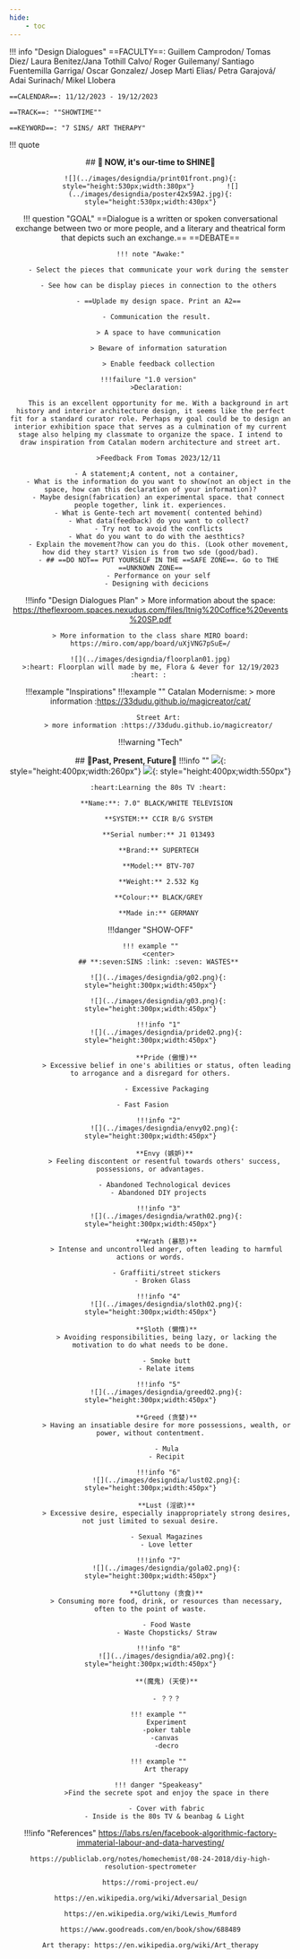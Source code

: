 ```yaml
---
hide:
    - toc
---
```

!!! info "Design Dialogues"
    ==FACULTY==: Guillem Camprodon/ Tomas Diez/ Laura Benitez/Jana Tothill Calvo/ Roger Guilemany/ Santiago Fuentemilla Garriga/ Oscar Gonzalez/ Josep Marti Elias/ Petra Garajová/ Adai Surinach/ Mikel Llobera
    
    ==CALENDAR==: 11/12/2023 - 19/12/2023

    ==TRACK==: ""SHOWTIME""

    ==KEYWORD==: "7 SINS/ ART THERAPY"


!!! quote
    <center>
    ## **:dizzy: NOW, it's our-time to SHINE:dizzy:**
    
    ![](../images/designdia/print01front.png){: style="height:530px;width:380px"}        ![](../images/designdia/poster42x59A2.jpg){: style="height:530px;width:430px"}

!!! question "GOAL"
    ==Dialogue is a written or spoken conversational exchange between two or more people, and a literary and theatrical form that depicts such an exchange.==
    ==DEBATE==

    !!! note "Awake:"

        - Select the pieces that communicate your work during the semster

        - See how can be display pieces in connection to the others

        - ==Uplade my design space. Print an A2==

        - Communication the result. 

        > A space to have communication

        > Beware of information saturation

        > Enable feedback collection

    !!!failure "1.0 version" 
        >Declaration: 
        
        This is an excellent opportunity for me. With a background in art history and interior architecture design, it seems like the perfect fit for a standard curator role. Perhaps my goal could be to design an interior exhibition space that serves as a culmination of my current stage also helping my classmate to organize the space. I intend to draw inspiration from Catalan modern architecture and street art.
    
        >Feedback From Tomas 2023/12/11
        
        - A statement;A content, not a container, 
        - What is the information do you want to show(not an object in the space, how can this declaration of your information)?
        - Maybe design(fabrication) an experimental space. that connect people together, link it. experiences.
        - What is Gente-tech art movement( contented behind)
        - What data(feedback) do you want to collect?
        - Try not to avoid the conflicts
        - What do you want to do with the aesthtics? 
        - Explain the movement?how can you do this. (Look other movement, how did they start? Vision is from two sde (good/bad).
        - ## ==DO NOT== PUT YOURSELF IN THE ==SAFE ZONE==. Go to THE ==UNKNOWN ZONE==
        - Performance on your self
        - Designing with decicions 
    


!!!info "Design Dialogues Plan"
    > More information about the space: https://theflexroom.spaces.nexudus.com/files/Itnig%20Coffice%20events%20SP.pdf

    > More information to the class share MIRO board:
    https://miro.com/app/board/uXjVNG7pSuE=/

    ![](../images/designdia/floorplan01.jpg)
    >:heart: Floorplan will made by me, Flora & 4ever for 12/19/2023 :heart: : 



!!!example "Inspirations"
    !!!example ""
        Catalan Modernisme:
        > more information :https://33dudu.github.io/magicreator/cat/

        Street Art:
        > more information :https://33dudu.github.io/magicreator/

!!!warning "Tech"
    <center>
    ## **:space_invader:Past, Present, Future:space_invader:**
    !!!info ""
        ![](../images/designdia/tv01.png){: style="height:400px;width:260px"}        ![](../images/designdia/tv02.png){: style="height:400px;width:550px"}      

        :heart:Learning the 80s TV :heart:

        **Name:**: 7.0" BLACK/WHITE TELEVISION 

        **SYSTEM:** CCIR B/G SYSTEM

        **Serial number:** J1 013493

        **Brand:** SUPERTECH

        **Model:** BTV-707

        **Weight:** 2.532 Kg

        **Colour:** BLACK/GREY

        **Made in:** GERMANY


!!!danger "SHOW-OFF"

    !!! example ""
        <center>
        ## **:seven:SINS :link: :seven: WASTES**

        ![](../images/designdia/g02.png){: style="height:300px;width:450px"}

        ![](../images/designdia/g03.png){: style="height:300px;width:450px"}

        !!!info "1"
            ![](../images/designdia/pride02.png){: style="height:300px;width:450px"}
                
            **Pride (傲慢)**
            > Excessive belief in one's abilities or status, often leading to arrogance and a disregard for others.

            - Excessive Packaging

            - Fast Fasion            

        !!!info "2"
           ![](../images/designdia/envy02.png){: style="height:300px;width:450px"}

           **Envy (嫉妒)**
           > Feeling discontent or resentful towards others' success, possessions, or advantages.

           - Abandoned Technological devices
           - Abandoned DIY projects   

        !!!info "3"
            ![](../images/designdia/wrath02.png){: style="height:300px;width:450px"}

            **Wrath (暴怒)**
            > Intense and uncontrolled anger, often leading to harmful actions or words.

            - Graffiiti/street stickers
            - Broken Glass  

        !!!info "4"
            ![](../images/designdia/sloth02.png){: style="height:300px;width:450px"}

            **Sloth (懒惰)**
            > Avoiding responsibilities, being lazy, or lacking the motivation to do what needs to be done.

            - Smoke butt
            - Relate items

        !!!info "5"
            ![](../images/designdia/greed02.png){: style="height:300px;width:450px"}

            **Greed (贪婪)**
            > Having an insatiable desire for more possessions, wealth, or power, without contentment.

            - Mula
            - Recipit
  
        !!!info "6"
            ![](../images/designdia/lust02.png){: style="height:300px;width:450px"}
                
            **Lust (淫欲)**
            > Excessive desire, especially inappropriately strong desires, not just limited to sexual desire.

            - Sexual Magazines
            - Love letter

        !!!info "7"
            ![](../images/designdia/gola02.png){: style="height:300px;width:450px"}
                
            **Gluttony (贪食)**
            > Consuming more food, drink, or resources than necessary, often to the point of waste.

            - Food Waste
            - Waste Chopsticks/ Straw

        !!!info "8"
            ![](../images/designdia/a02.png){: style="height:300px;width:450px"}
                
            **(魔鬼) (天使)**

            - ？？？

        !!! example ""
            Experiment
            -poker table
            -canvas 
            -decro

        !!! example ""
            Art therapy

        !!! danger "Speakeasy"
            >Find the secrete spot and enjoy the space in there

            - Cover with fabric
            - Inside is the 80s TV & beanbag & Light 



!!!info "References"
    https://labs.rs/en/facebook-algorithmic-factory-immaterial-labour-and-data-harvesting/

    https://publiclab.org/notes/homechemist/08-24-2018/diy-high-resolution-spectrometer

    https://romi-project.eu/

    https://en.wikipedia.org/wiki/Adversarial_Design

    https://en.wikipedia.org/wiki/Lewis_Mumford

    https://www.goodreads.com/en/book/show/688489

    Art therapy: https://en.wikipedia.org/wiki/Art_therapy